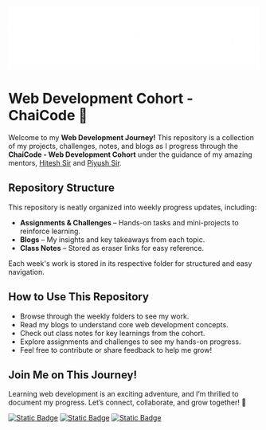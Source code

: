 <p align="center">
  <img src="https://raw.githubusercontent.com/adityxrajj/spam/refs/heads/main/web-development.png" alt="Data Science Cohort - ChaiCode Banner" />
</p>

# Web Development Cohort - ChaiCode 🍵

Welcome to my **Web Development Journey!**  This repository is a collection of my projects, challenges, notes, and blogs as I progress through the **ChaiCode - Web Development Cohort** under the guidance of my amazing mentors, [Hitesh Sir](https://x.com/Hiteshdotcom) and [Piyush Sir](https://x.com/piyushgarg_dev).

## Repository Structure

This repository is neatly organized into weekly progress updates, including:

- **Assignments & Challenges** – Hands-on tasks and mini-projects to reinforce learning.
- **Blogs** – My insights and key takeaways from each topic.
- **Class Notes** – Stored as eraser links for easy reference.

Each week's work is stored in its respective folder for structured and easy navigation.

## How to Use This Repository

- Browse through the weekly folders to see my work.
- Read my blogs to understand core web development concepts.
- Check out class notes for key learnings from the cohort.
- Explore assignments and challenges to see my hands-on progress.
- Feel free to contribute or share feedback to help me grow!

## Join Me on This Journey!

Learning web development is an exciting adventure, and I’m thrilled to document my progress. Let’s connect, collaborate, and grow together! 🌟

[<img alt="Static Badge" src="https://img.shields.io/badge/discord-adityarxj__-ff6347?style=flat&">](https://discord.com/users/848392408563712020) [<img alt="Static Badge" src="https://img.shields.io/badge/twitter-%40adityaraj__5-1e90ff?style=flat&">](https://twitter.com/adityaraj_5) [<img alt="Static Badge" src="https://img.shields.io/badge/linkedin-in%2Faditya--rxj-32cd32?style=flat">](https://www.linkedin.com/in/aditya-rxj/)


